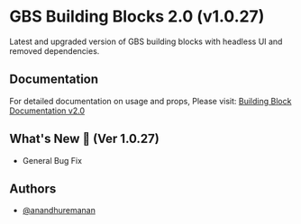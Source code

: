 # GBS Building Blocks 2.0 (v1.0.27)

Latest and upgraded version of GBS building blocks with headless UI and removed dependencies.

## Documentation

For detailed documentation on usage and props, Please visit: [Building Block Documentation v2.0](https://headless-lib-docs.vercel.app)

## What's New 🎉 (Ver 1.0.27)

- General Bug Fix

## Authors

- [@anandhuremanan](https://www.github.com/anandhuremanan)
